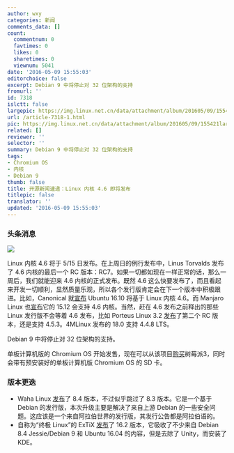 ```yaml
---
author: wxy
categories: 新闻
comments_data: []
count:
  commentnum: 0
  favtimes: 0
  likes: 0
  sharetimes: 0
  viewnum: 5041
date: '2016-05-09 15:55:03'
editorchoice: false
excerpt: Debian 9 中将停止对 32 位架构的支持
fromurl: ''
id: 7318
islctt: false
largepic: https://img.linux.net.cn/data/attachment/album/201605/09/155421largc0lavyauevwv.jpg
url: /article-7318-1.html
pic: https://img.linux.net.cn/data/attachment/album/201605/09/155421largc0lavyauevwv.jpg.thumb.jpg
related: []
reviewer: ''
selector: ''
summary: Debian 9 中将停止对 32 位架构的支持
tags:
- Chromium OS
- 内核
- Debian 9
thumb: false
title: 开源新闻速递：Linux 内核 4.6 即将发布
titlepic: false
translator: ''
updated: '2016-05-09 15:55:03'
---
```


### 头条消息


![](/data/attachment/album/201605/09/155421largc0lavyauevwv.jpg)


Linux 内核 4.6 将于 5/15 日发布。在上周日的例行发布中，Linus Torvalds 发布了 4.6 内核的最后一个 RC 版本：RC7。如果一切都如现在一样正常的话，那么一周后，我们就能迎来 4.6 内核的正式发布。既然 4.6 这么快要发布了，而且看起来开发一切顺利，显然质量乐观，所以各个发行版肯定会在下一个版本中积极跟进。比如，Canonical 就[宣布](https://wiki.ubuntu.com/KernelTeam/Newsletter/2016-05-03) Ubuntu 16.10 将基于 Linux 内核 4.6。而 Manjaro Linux 也[宣布](http://manjaro.github.io/Update-2016-05-08_(stable)/)它的 15.12 会支持 4.6 内核。当然，赶在 4.6 发布之前释出的那些 Linux 发行版不会等着 4.6 发布，比如 Porteus Linux 3.2 [发布](http://forum.porteus.org/viewtopic.php?t=5824&p=45046#p45046)了第二个 RC 版本，还是支持 4.5.3。4MLinux 发布的 18.0 支持 4.4.8 LTS。


Debian 9 中将停止对 32 位架构的支持。


单板计算机版的 Chromium OS 开始发售，现在可以从该项目[购买](http://www.chromiumosforsbc.org/marketplace/)树莓派3，同时会带有预安装好的单板计算机版 Chromium OS 的 SD 卡。


### 版本更迭


* Waha Linux [发布](http://wahaproject.org/linux/wahalinux-8-4-hijra-released/)了 8.4 版本，不过似乎跳过了 8.3 版本。它是一个基于 Debian 的发行版，本次升级主要是解决了来自上游 Debian 的一些安全问题。这应该是一个来自阿拉伯世界的发行版，其发行公告都是阿拉伯语的。
* 自称为“终极 Linux”的 ExTiX [发布](https://extonlinux.wordpress.com/2016/05/08/extix-16-2-build-160508-with-kde-4-15-together-with-kde-frameworks-5-15-0/)了 16.2 版本，它吸收了不少来自 Debian 8.4 Jessie/Debian 9 和 Ubuntu 16.04 的内容，但是去除了 Unity，而安装了 KDE。